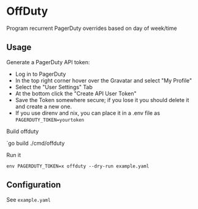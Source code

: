 # OffDuty

Program recurrent PagerDuty overrides based on day of week/time

## Usage

Generate a PagerDuty API token:
 - Log in to PagerDuty
 - In the top right corner hover over the Gravatar and select "My Profile"
 - Select the "User Settings" Tab
 - At the bottom click the "Create API User Token"
 - Save the Token somewhere secure; if you lose it you should delete it and create a new one.
  - If you use direnv and nix, you can place it in a .env file as `PAGERDUTY_TOKEN=yourtoken`

Build offduty

`go build ./cmd/offduty

Run it

`env PAGERDUTY_TOKEN=x offduty --dry-run example.yaml`

## Configuration

See `example.yaml`
